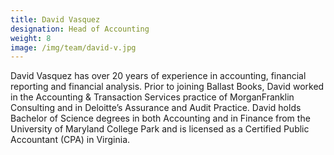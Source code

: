 ```yaml
---
title: David Vasquez
designation: Head of Accounting
weight: 8
image: /img/team/david-v.jpg
---
```


David Vasquez has over 20 years of experience in accounting, financial reporting and financial analysis. Prior to joining Ballast Books, David worked in the Accounting & Transaction Services practice of MorganFranklin Consulting and in Deloitte’s Assurance and Audit Practice. David holds Bachelor of Science degrees in both Accounting and in Finance from the University of Maryland College Park and is licensed as a Certified Public Accountant (CPA) in Virginia.